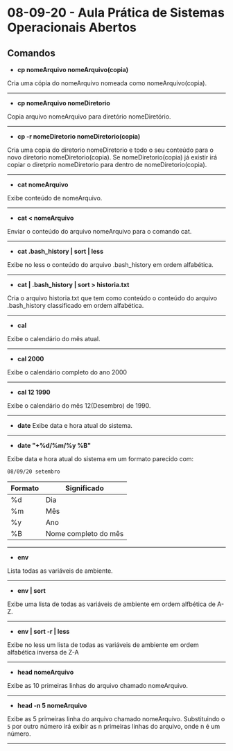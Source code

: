 # 08-09-20 - Aula Prática de Sistemas Operacionais Abertos

## Comandos

- **cp nomeArquivo nomeArquivo(copia)**

Cria uma cópia do nomeArquivo nomeada como nomeArquivo(copia).

---

- **cp nomeArquivo nomeDiretorio**

Copia arquivo nomeArquivo para diretório nomeDiretório.

---

- **cp -r nomeDiretorio nomeDiretorio(copia)**

Cria uma copia do diretorio nomeDiretorio e todo o seu conteúdo para o novo diretorio nomeDiretorio(copia). Se nomeDiretorio(copia) já existir irá copiar o diretprio nomeDiretorio para dentro de nomeDiretorio(copia).

---

- **cat nomeArquivo**

Exibe conteúdo de nomeArquivo.

---

- **cat < nomeArquivo**

Enviar o conteúdo do arquivo nomeArquivo para o comando cat.

---

- **cat  .bash_history | sort | less**

Exibe no less o conteúdo do arquivo .bash_history em ordem alfabética.

---

- **cat | .bash_history | sort > historia.txt**

Cria o arquivo historia.txt que tem como conteúdo o conteúdo do arquivo .bash_history classificado em ordem alfabética.

---

- **cal**

Exibe o calendário do mês atual.

---

- **cal 2000**

Exibe o calendário completo do ano 2000

---

- **cal 12 1990**

Exibe o calendário do mês 12(Desembro) de 1990.

---

- **date**
Exibe data e hora atual do sistema.

---

- **date "+%d/%m/%y %B"**

Exibe data e hora atual do sistema em um formato parecido com:

`08/09/20 setembro`

| Formato  | Significado |
| ------------ | ------- |
| %d | Dia |
| %m | Mês |
| %y | Ano |
| %B | Nome completo do mês |

---

- **env**

Lista todas as variáveis de ambiente.

---

- **env | sort**

Exibe uma lista de todas as variáveis de ambiente em ordem alfbética de A-Z.

---

- **env | sort -r | less**

Exibe no less um lista de todas as variáveis de ambiente em ordem alfabética inversa de Z-A

---

- **head nomeArquivo**

Exibe as 10 primeiras linhas do arquivo chamado nomeArquivo.

---

- **head -n 5 nomeArquivo**

Exibe as 5 primeiras linha do arquivo chamado nomeArquivo. Substituindo o `5` por outro número irá exibir as n primeiras linhas do arquivo, onde n é um número.

---

<!--

08/09/2020

Arquivo ainda em Edição.

mkdir niomepasta
rm -r pasta
rm -d
rmdir
\ -> abrir linha quebrar linha
ls -ls > exemplo.txt
rm arq
uptime >> arquivo.txt

ls -l | grep Documentos
grep

grep sequencia arquivo

grep -r sequencia

<<

diferença entre | w e <

seção sobre bash_history

sort
sort -r


tac arquivo.txt

nl arquivo
nl arquivo | less


 tail -f arquivo
 tail -n num arquivo
 tail -arquivo

mv arquivo /diretorio
mv arquivo novoNome

locate

type comando
type -a comando

# globing e quoting

--!>